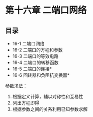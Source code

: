 # 第十六章 二端口网络

## 目录

- 16-1 二端口网络
- 16-2 二端口的方程和参数
- 16-3 二端口的等效电路
- 16-4 二端口的转移函数
- 16-5 二端口的连接*
- 16-6 回转器和负阻抗变换器*

参数求法：

1. 根据定义计算，辅以对称性和互易性
2. 列出方程即得
3. 根据参数之间的关系利用已知参数求解